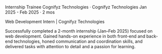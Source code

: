 Internship Trainee
Cognifyz Technologies · Cognifyz Technologies
Jan 2025 - Feb 2025 · 2 mos

Web Development Intern | Cognifyz Technologies

Successfully completed a 2-month internship (Jan–Feb 2025) focused on web development. Gained hands-on experience in both front-end and back-end technologies, honed communication and coordination skills, and delivered tasks with attention to detail and a passion for learning.
